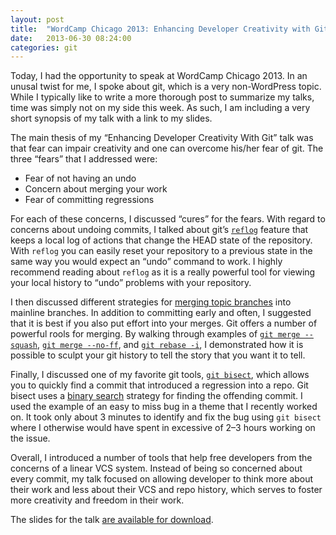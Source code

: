 ```yaml
---
layout: post
title:  "WordCamp Chicago 2013: Enhancing Developer Creativity with Git"
date:   2013-06-30 08:24:00
categories: git
---
```


Today, I had the opportunity to speak at WordCamp Chicago 2013. In an unusal twist for me, I spoke about git, which is a very non-WordPress topic. While I typically like to write a more thorough post to summarize my talks, time was simply not on my side this week. As such, I am including a very short synopsis of my talk with a link to my slides. 

The main thesis of my &#8220;Enhancing Developer Creativity With Git&#8221; talk was that fear can impair creativity and one can overcome his/her fear of git. The three &#8220;fears&#8221; that I addressed were:

*   Fear of not having an undo
*   Concern about merging your work
*   Fear of committing regressions

For each of these concerns, I discussed &#8220;cures&#8221; for the fears. With regard to concerns about undoing commits, I talked about git&#8217;s [`reflog`](http://fiji.sc/Git_reflogs) feature that keeps a local log of actions that change the HEAD state of the repository. With `reflog` you can easily reset your repository to a previous state in the same way you would expect an &#8220;undo&#8221; command to work. I highly recommend reading about `reflog` as it is a really powerful tool for viewing your local history to &#8220;undo&#8221; problems with your repository.

I then discussed different strategies for [merging topic branches](http://git-scm.com/book/en/Git-Branching-Basic-Branching-and-Merging) into mainline branches. In addition to committing early and often, I suggested that it is best if you also put effort into your merges. Git offers a number of powerful rools for merging. By walking through examples of [`git merge --squash`](http://stackoverflow.com/questions/5308816/how-to-use-git-merge-squash), [`git merge --no-ff`](http://nvie.com/posts/a-successful-git-branching-model/), and [`git rebase -i`](https://help.github.com/articles/interactive-rebase), I demonstrated how it is possible to sculpt your git history to tell the story that you want it to tell.

Finally, I discussed one of my favorite git tools, [`git bisect`](http://webchick.net/node/99), which allows you to quickly find a commit that introduced a regression into a repo. Git bisect uses a [binary search](http://en.wikipedia.org/wiki/Binary_search_algorithm) strategy for finding the offending commit. I used the example of an easy to miss bug in a theme that I recently worked on. It took only about 3 minutes to identify and fix the bug using `git bisect` where I otherwise would have spent in excessive of 2&#8211;3 hours working on the issue.

Overall, I introduced a number of tools that help free developers from the concerns of a linear VCS system. Instead of being so concerned about every commit, my talk focused on allowing developer to think more about their work and less about their VCS and repo history, which serves to foster more creativity and freedom in their work.

The slides for the talk [are available for download](http://tollmanz.com/wp-content/uploads/2013/06/WCCHI.pdf).